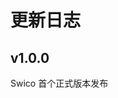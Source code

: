 

# 更新日志


[//]: # ()
[//]: # (## v1.1.0)

[//]: # ()
[//]: # (- :new: 拉取模板时新增支持选择包管理工具类型，可选值有`npm`和`pnpm`)

[//]: # (- :new: 配置文件新增`npmType`选项)

[//]: # (- :fire: 模板依赖结构调整，部分依赖更新)


## v1.0.0

Swico 首个正式版本发布
